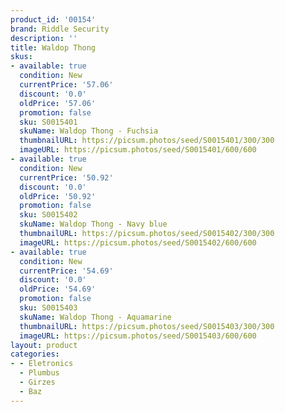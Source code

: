 ```yaml
---
product_id: '00154'
brand: Riddle Security
description: ''
title: Waldop Thong
skus:
- available: true
  condition: New
  currentPrice: '57.06'
  discount: '0.0'
  oldPrice: '57.06'
  promotion: false
  sku: S0015401
  skuName: Waldop Thong - Fuchsia
  thumbnailURL: https://picsum.photos/seed/S0015401/300/300
  imageURL: https://picsum.photos/seed/S0015401/600/600
- available: true
  condition: New
  currentPrice: '50.92'
  discount: '0.0'
  oldPrice: '50.92'
  promotion: false
  sku: S0015402
  skuName: Waldop Thong - Navy blue
  thumbnailURL: https://picsum.photos/seed/S0015402/300/300
  imageURL: https://picsum.photos/seed/S0015402/600/600
- available: true
  condition: New
  currentPrice: '54.69'
  discount: '0.0'
  oldPrice: '54.69'
  promotion: false
  sku: S0015403
  skuName: Waldop Thong - Aquamarine
  thumbnailURL: https://picsum.photos/seed/S0015403/300/300
  imageURL: https://picsum.photos/seed/S0015403/600/600
layout: product
categories:
- - Eletronics
  - Plumbus
  - Girzes
  - Baz
---
```

